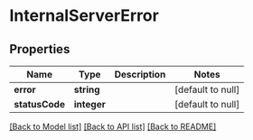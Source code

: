 # InternalServerError

## Properties
Name | Type | Description | Notes
------------ | ------------- | ------------- | -------------
**error** | **string** |  | [default to null]
**statusCode** | **integer** |  | [default to null]

[[Back to Model list]](../README.md#documentation-for-models) [[Back to API list]](../README.md#documentation-for-api-endpoints) [[Back to README]](../README.md)


